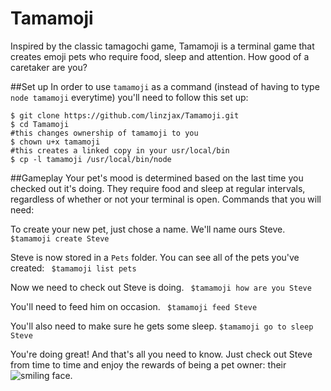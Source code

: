 # Tamamoji
Inspired by the classic tamagochi game, Tamamoji is a terminal game that creates emoji pets who require food, sleep and attention. How good of a caretaker are you?

##Set up
In order to use `tamamoji` as a command (instead of having to type `node tamamoji` everytime) you'll need to follow this set up:

```
$ git clone https://github.com/linzjax/Tamamoji.git
$ cd Tamamoji
#this changes ownership of tamamoji to you
$ chown u+x tamamoji
#this creates a linked copy in your usr/local/bin
$ cp -l tamamoji /usr/local/bin/node

```

##Gameplay
Your pet's mood is determined based on the last time you checked out it's doing. They require food and sleep at regular intervals, regardless of whether or not your terminal is open. Commands that you will need:

To create your new pet, just chose a name. We'll name ours Steve.
` $tamamoji create Steve `

Steve is now stored in a `Pets` folder. You can see all of the pets you've created:
` $tamamoji list pets`

Now we need to check out Steve is doing.
` $tamamoji how are you Steve`

You'll need to feed him on occasion.
` $tamamoji feed Steve`

You'll also need to make sure he gets some sleep.
` $tamamoji go to sleep Steve `

You're doing great! And that's all you need to know. Just check out Steve from time to time and enjoy the rewards of being a pet owner: their ![smiling face](/img/happy_pet).

